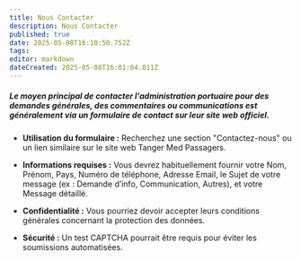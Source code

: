 ```yaml
---
title: Nous Contacter
description: Nous Contacter
published: true
date: 2025-05-08T16:10:50.752Z
tags: 
editor: markdown
dateCreated: 2025-05-08T16:01:04.011Z
---
```


##### Le moyen principal de contacter l'administration portuaire pour des demandes générales, des commentaires ou communications est généralement via un formulaire de contact sur leur site web officiel.

  *  **Utilisation du formulaire :** Recherchez une section "Contactez-nous" ou un lien similaire sur le site web Tanger Med Passagers.

  *  **Informations requises :** Vous devrez habituellement fournir votre Nom, Prénom, Pays, Numéro de téléphone, Adresse Email, le Sujet de votre message \(ex : Demande d’info, Communication, Autres\), et votre Message détaillé.

  *  **Confidentialité :** Vous pourriez devoir accepter leurs conditions générales concernant la protection des données.

  *  **Sécurité :** Un test CAPTCHA pourrait être requis pour éviter les soumissions automatisées.